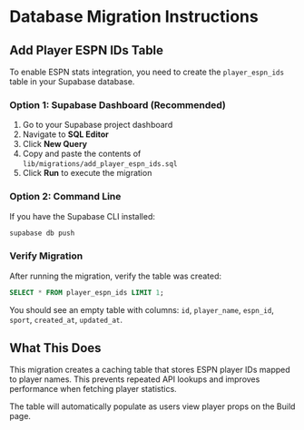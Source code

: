 # Database Migration Instructions

## Add Player ESPN IDs Table

To enable ESPN stats integration, you need to create the `player_espn_ids` table in your Supabase database.

### Option 1: Supabase Dashboard (Recommended)

1. Go to your Supabase project dashboard
2. Navigate to **SQL Editor**
3. Click **New Query**
4. Copy and paste the contents of `lib/migrations/add_player_espn_ids.sql`
5. Click **Run** to execute the migration

### Option 2: Command Line

If you have the Supabase CLI installed:

```bash
supabase db push
```

### Verify Migration

After running the migration, verify the table was created:

```sql
SELECT * FROM player_espn_ids LIMIT 1;
```

You should see an empty table with columns: `id`, `player_name`, `espn_id`, `sport`, `created_at`, `updated_at`.

## What This Does

This migration creates a caching table that stores ESPN player IDs mapped to player names. This prevents repeated API lookups and improves performance when fetching player statistics.

The table will automatically populate as users view player props on the Build page.
